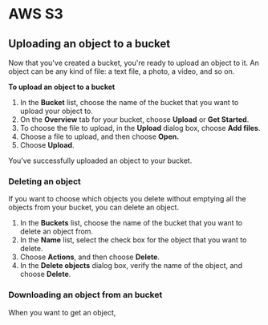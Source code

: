 # AWS S3

## Uploading an object to a bucket <a id="PuttingAnObjectInABucket"></a>

Now that you've created a bucket, you're ready to upload an object to it. An object can be any kind of file: a text file, a photo, a video, and so on.

**To upload an object to a bucket**

1. In the **Bucket** list, choose the name of the bucket that you want to upload your object to.
2. On the **Overview** tab for your bucket, choose **Upload** or **Get Started**.
3. To choose the file to upload, in the **Upload** dialog box, choose **Add files**.
4. Choose a file to upload, and then choose **Open.**
5. Choose **Upload**.

You've successfully uploaded an object to your bucket.

### Deleting an object <a id="clean-up-delete-objects"></a>

If you want to choose which objects you delete without emptying all the objects from your bucket, you can delete an object.

1. In the **Buckets** list, choose the name of the bucket that you want to delete an object from.
2. In the **Name** list, select the check box for the object that you want to delete.
3. Choose **Actions**, and then choose **Delete**.
4. In the **Delete objects** dialog box, verify the name of the object, and choose **Delete**.

### Downloading an object from an bucket <a id="clean-up-delete-objects"></a>

When you want to get an object,


